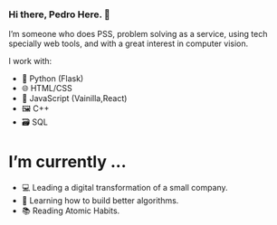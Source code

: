 ### Hi there, Pedro Here. 👋

I’m someone who does PSS, problem solving as a service, using tech specially web tools, and with a great interest in computer vision.

I work with:
- 🐍 Python (Flask)
- 🌐 HTML/CSS
- 🧰 JavaScript (Vainilla,React)
- 🖼 C++
- 🗃 SQL

# I’m currently ...

- 💻 Leading a digital transformation of a small company.
- 🌱 Learning how to build better algorithms.
- 📚 Reading Atomic Habits.


<!--
**pedabraham/pedabraham** is a ✨ _special_ ✨ repository because its `README.md` (this file) appears on your GitHub profile.

Here are some ideas to get you started:
* 📺 Watching Lupin 🔍 on Netflix
- 🔭 I’m currently working on ...
- 🌱 I’m currently learning ...
- 👯 I’m looking to collaborate on ...
- 🤔 I’m looking for help with ...
- 💬 Ask me about ...
- 📫 How to reach me: ...
- 😄 Pronouns: ...
- ⚡ Fun fact: ...
-->
